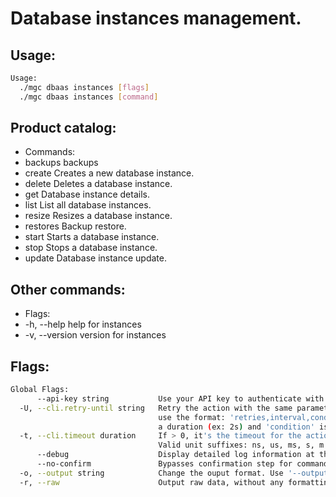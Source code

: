# Database instances management.

## Usage:
```bash
Usage:
  ./mgc dbaas instances [flags]
  ./mgc dbaas instances [command]
```

## Product catalog:
- Commands:
- backups     backups
- create      Creates a new database instance.
- delete      Deletes a database instance.
- get         Database instance details.
- list        List all database instances.
- resize      Resizes a database instance.
- restores    Backup restore.
- start       Starts a database instance.
- stop        Stops a database instance.
- update      Database instance update.

## Other commands:
- Flags:
- -h, --help      help for instances
- -v, --version   version for instances

## Flags:
```bash
Global Flags:
      --api-key string           Use your API key to authenticate with the API
  -U, --cli.retry-until string   Retry the action with the same parameters until the given condition is met. The flag parameters
                                 use the format: 'retries,interval,condition', where 'retries' is a positive integer, 'interval' is
                                 a duration (ex: 2s) and 'condition' is a 'engine=value' pair such as "jsonpath=expression"
  -t, --cli.timeout duration     If > 0, it's the timeout for the action execution. It's specified as numbers and unit suffix.
                                 Valid unit suffixes: ns, us, ms, s, m and h. Examples: 300ms, 1m30s
      --debug                    Display detailed log information at the debug level
      --no-confirm               Bypasses confirmation step for commands that ask a confirmation from the user
  -o, --output string            Change the ouput format. Use '--output=help' to know more details. (default "yaml")
  -r, --raw                      Output raw data, without any formatting or coloring
```

